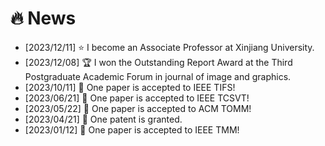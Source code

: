 # 🔥 News
- [2023/12/11] ⭐️ I become an Associate Professor at Xinjiang University.
- [2023/12/08] 🏆 I won the Outstanding Report Award at the Third Postgraduate Academic Forum in journal of image and graphics.
- [2023/10/11] 🎉 One paper is accepted to IEEE TIFS!
- [2023/06/21] 🎉 One paper is accepted to IEEE TCSVT!
- [2023/05/22] 🎉 One paper is accepted to ACM TOMM!
- [2023/04/21] 🎉 One patent is granted.
- [2023/01/12] 🎉 One paper is accepted to IEEE TMM!
